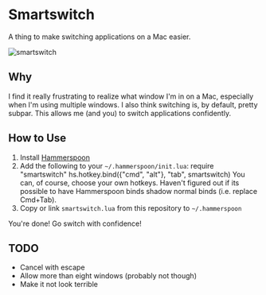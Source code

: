 Smartswitch
===========

A thing to make switching applications on a Mac easier.

![smartswitch](http://i.imgur.com/XBrF3p8.jpg)

Why
---

I find it really frustrating to realize what window I'm in on a Mac,
especially when I'm using multiple windows. I also think switching is,
by default, pretty subpar. This allows me (and you) to switch applications
confidently.

How to Use
----------

1) Install [Hammerspoon](http://www.hammerspoon.org/)
2) Add the following to your `~/.hammerspoon/init.lua`:
    require "smartswitch"
    hs.hotkey.bind({"cmd", "alt"}, "tab", smartswitch)
You can, of course, choose your own hotkeys. Haven't figured out if its possible to have Hammerspoon binds shadow normal binds (i.e. replace Cmd+Tab).
3) Copy or link `smartswitch.lua` from this repository to `~/.hammerspoon`

You're done! Go switch with confidence!

TODO
----

- Cancel with escape
- Allow more than eight windows (probably not though)
- Make it not look terrible
